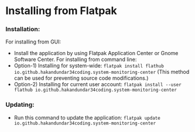 # Installing from Flatpak

### Installation:
For installing from GUI:
- Install the application by using Flatpak Application Center or Gnome Software Center.
For installing from command line:
- Option-1) Installing for system-wide: `flatpak install flathub io.github.hakandundar34coding.system-monitoring-center`
    (This method can be used for preventing source code modifications.)
- Option-2) Installing for current user account: `flatpak install --user flathub io.github.hakandundar34coding.system-monitoring-center`

### Updating:
- Run this command to update the application: `flatpak update io.github.hakandundar34coding.system-monitoring-center`

